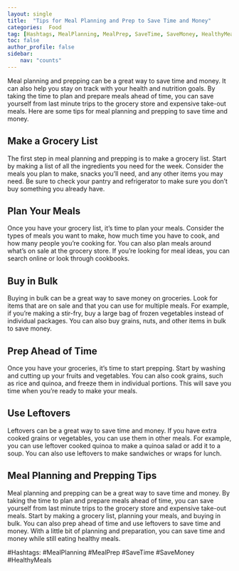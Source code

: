 ```yaml
---
layout: single
title:  "Tips for Meal Planning and Prep to Save Time and Money"
categories:  Food
tag: [Hashtags, MealPlanning, MealPrep, SaveTime, SaveMoney, HealthyMeals, ]
toc: false
author_profile: false
sidebar:
    nav: "counts"
---
```

    
Meal planning and prepping can be a great way to save time and money. It can also help you stay on track with your health and nutrition goals. By taking the time to plan and prepare meals ahead of time, you can save yourself from last minute trips to the grocery store and expensive take-out meals. Here are some tips for meal planning and prepping to save time and money.

## Make a Grocery List

The first step in meal planning and prepping is to make a grocery list. Start by making a list of all the ingredients you need for the week. Consider the meals you plan to make, snacks you’ll need, and any other items you may need. Be sure to check your pantry and refrigerator to make sure you don’t buy something you already have.

## Plan Your Meals

Once you have your grocery list, it’s time to plan your meals. Consider the types of meals you want to make, how much time you have to cook, and how many people you’re cooking for. You can also plan meals around what’s on sale at the grocery store. If you’re looking for meal ideas, you can search online or look through cookbooks.

## Buy in Bulk

Buying in bulk can be a great way to save money on groceries. Look for items that are on sale and that you can use for multiple meals. For example, if you’re making a stir-fry, buy a large bag of frozen vegetables instead of individual packages. You can also buy grains, nuts, and other items in bulk to save money.

## Prep Ahead of Time

Once you have your groceries, it’s time to start prepping. Start by washing and cutting up your fruits and vegetables. You can also cook grains, such as rice and quinoa, and freeze them in individual portions. This will save you time when you’re ready to make your meals.

## Use Leftovers

Leftovers can be a great way to save time and money. If you have extra cooked grains or vegetables, you can use them in other meals. For example, you can use leftover cooked quinoa to make a quinoa salad or add it to a soup. You can also use leftovers to make sandwiches or wraps for lunch.

## Meal Planning and Prepping Tips

Meal planning and prepping can be a great way to save time and money. By taking the time to plan and prepare meals ahead of time, you can save yourself from last minute trips to the grocery store and expensive take-out meals. Start by making a grocery list, planning your meals, and buying in bulk. You can also prep ahead of time and use leftovers to save time and money. With a little bit of planning and preparation, you can save time and money while still eating healthy meals. 

#Hashtags:
#MealPlanning #MealPrep #SaveTime #SaveMoney #HealthyMeals